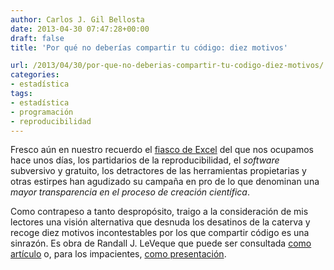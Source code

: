 ```yaml
---
author: Carlos J. Gil Bellosta
date: 2013-04-30 07:47:28+00:00
draft: false
title: 'Por qué no deberías compartir tu código: diez motivos'

url: /2013/04/30/por-que-no-deberias-compartir-tu-codigo-diez-motivos/
categories:
- estadística
tags:
- estadística
- programación
- reproducibilidad
---
```


Fresco aún en nuestro recuerdo el [fiasco de Excel](http://www.datanalytics.com/blog/2013/04/23/pero-manana-seguiremos-usando-excel/) del que nos ocupamos hace unos días, los partidarios de la reproducibilidad, el _software_ subversivo y gratuito, los detractores de las herramientas propietarias y otras estirpes han agudizado su campaña en pro de lo que denominan una _mayor transparencia en el proceso de creación científica_.

Como contrapeso a tanto despropósito, traigo a la consideración de mis lectores una visión alternativa que desnuda los desatinos de la caterva y recoge diez motivos incontestables por los que compartir código es una sinrazón. Es obra de Randall J. LeVeque que puede ser consultada [como artículo](http://faculty.washington.edu/rjl/pubs/topten/topten.pdf) o, para los impacientes, [como presentación](http://faculty.washington.edu/rjl/talks/LeVeque_CSE2011.pdf).

